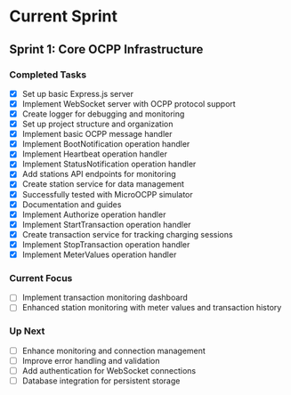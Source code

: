 # Current Sprint

## Sprint 1: Core OCPP Infrastructure

### Completed Tasks

- [x] Set up basic Express.js server
- [x] Implement WebSocket server with OCPP protocol support
- [x] Create logger for debugging and monitoring
- [x] Set up project structure and organization
- [x] Implement basic OCPP message handler
- [x] Implement BootNotification operation handler
- [x] Implement Heartbeat operation handler
- [x] Implement StatusNotification operation handler
- [x] Add stations API endpoints for monitoring
- [x] Create station service for data management
- [x] Successfully tested with MicroOCPP simulator
- [x] Documentation and guides
- [x] Implement Authorize operation handler
- [x] Implement StartTransaction operation handler
- [x] Create transaction service for tracking charging sessions
- [x] Implement StopTransaction operation handler
- [x] Implement MeterValues operation handler

### Current Focus

- [ ] Implement transaction monitoring dashboard
- [ ] Enhanced station monitoring with meter values and transaction history

### Up Next

- [ ] Enhance monitoring and connection management
- [ ] Improve error handling and validation
- [ ] Add authentication for WebSocket connections
- [ ] Database integration for persistent storage 